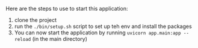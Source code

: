 Here are the steps to use to start this application:

1. clone the project
2. run the `./bin/setup.sh` script to set up teh env and install the packages
3. You can now start the application by running `uvicorn app.main:app --reload` (in the main directory)
